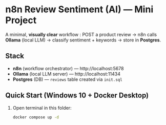 # n8n Review Sentiment (AI) — Mini Project

A minimal, **visually clear** workflow : POST a product review → n8n calls **Ollama** (local LLM) → classify sentiment + keywords → store in **Postgres**.

## Stack
- **n8n** (workflow orchestrator) — http://localhost:5678
- **Ollama** (local LLM server) — http://localhost:11434
- **Postgres** (DB) — `reviews` table created via `init.sql`

## Quick Start (Windows 10 + Docker Desktop)
1. Open terminal in this folder:
   ```bash
   docker compose up -d
